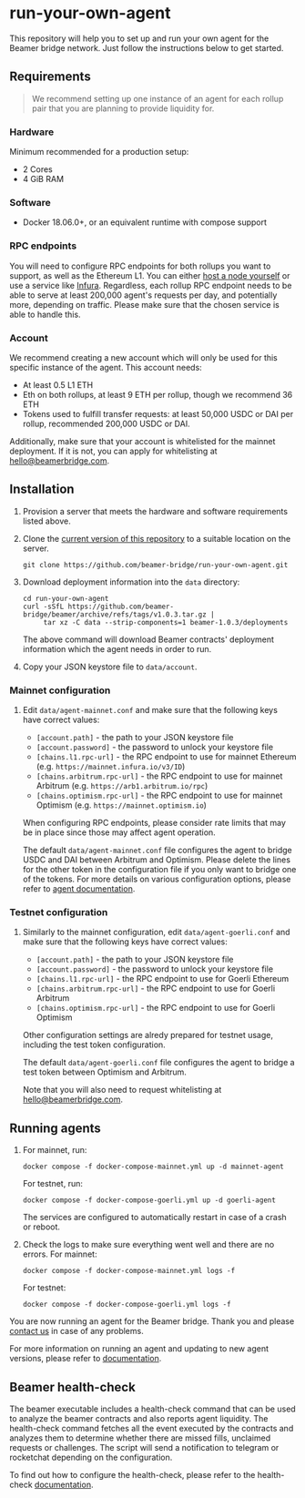 # run-your-own-agent

This repository will help you to set up and run your own agent for the Beamer
bridge network. Just follow the instructions below to get started.

## Requirements

> We recommend setting up one instance of an agent for each rollup pair that you
> are planning to provide liquidity for.

### Hardware

Minimum recommended for a production setup:

* 2 Cores
* 4 GiB RAM

### Software

* Docker 18.06.0+, or an equivalent runtime with compose support

### RPC endpoints

You will need to configure RPC endpoints for both rollups you want to support,
as well as the Ethereum L1. You can either [host a node
yourself](https://ethereum.org/en/developers/docs/nodes-and-clients/run-a-node/)
or use a service like [Infura](https://infura.io/). Regardless, each rollup RPC
endpoint needs to be able to serve at least 200,000 agent's requests per day,
and potentially more, depending on traffic. Please make sure that the chosen
service is able to handle this.

### Account

We recommend creating a new account which will only be used for this specific
instance of the agent. This account needs:

* At least 0.5 L1 ETH
* Eth on both rollups, at least 9 ETH per rollup, though we recommend 36 ETH
* Tokens used to fulfill transfer requests: at least 50,000 USDC or DAI per rollup,
  recommended 200,000 USDC or DAI.

Additionally, make sure that your account is whitelisted for the mainnet deployment.
If it is not, you can apply for whitelisting at hello@beamerbridge.com.

## Installation

1. Provision a server that meets the hardware and software requirements listed
   above.

1. Clone the [current version of this
   repository](https://github.com/beamer-bridge/run-your-own-agent) to
   a suitable location on the server.

   ```shell
   git clone https://github.com/beamer-bridge/run-your-own-agent.git
   ```

1. Download deployment information into the `data` directory:

    ```shell
    cd run-your-own-agent
    curl -sSfL https://github.com/beamer-bridge/beamer/archive/refs/tags/v1.0.3.tar.gz |
         tar xz -C data --strip-components=1 beamer-1.0.3/deployments
    ```

   The above command will download Beamer contracts' deployment information which the
   agent needs in order to run.

1. Copy your JSON keystore file to `data/account`.

### Mainnet configuration

1. Edit `data/agent-mainnet.conf` and make sure that the following keys have correct values:

    - `[account.path]` - the path to your JSON keystore file
    - `[account.password]` - the password to unlock your keystore file
    - `[chains.l1.rpc-url]` - the RPC endpoint to use for mainnet Ethereum (e.g. `https://mainnet.infura.io/v3/ID`)
    - `[chains.arbitrum.rpc-url]` - the RPC endpoint to use for mainnet Arbitrum (e.g. `https://arb1.arbitrum.io/rpc`)
    - `[chains.optimism.rpc-url]` - the RPC endpoint to use for mainnet Optimism (e.g. `https://mainnet.optimism.io`)

   When configuring RPC endpoints, please consider rate limits that may be in
   place since those may affect agent operation.

   The default `data/agent-mainnet.conf` file configures the agent to bridge USDC and DAI
   between Arbitrum and Optimism. Please delete the lines for the other token in the 
   configuration file if you only want to bridge one of the tokens. For more details on 
   various configuration options, please refer to 
   [agent documentation](https://docs.beamerbridge.com/configuration.html).

### Testnet configuration

1. Similarly to the mainnet configuration, edit `data/agent-goerli.conf` and make
   sure that the following keys have correct values:

    - `[account.path]` - the path to your JSON keystore file
    - `[account.password]` - the password to unlock your keystore file
    - `[chains.l1.rpc-url]` - the RPC endpoint to use for Goerli Ethereum
    - `[chains.arbitrum.rpc-url]` - the RPC endpoint to use for Goerli Arbitrum
    - `[chains.optimism.rpc-url]` - the RPC endpoint to use for Goerli Optimism

   Other configuration settings are alredy prepared for testnet usage,
   including the test token configuration.

   The default `data/agent-goerli.conf` file configures the agent to bridge a
   test token between Optimism and Arbitrum.

   Note that you will also need to request whitelisting at hello@beamerbridge.com.

## Running agents

1. For mainnet, run:

   ```
   docker compose -f docker-compose-mainnet.yml up -d mainnet-agent
   ```

   For testnet, run:

   ```
   docker compose -f docker-compose-goerli.yml up -d goerli-agent
   ```

   The services are configured to automatically restart in case of a crash or reboot.

1. Check the logs to make sure everything went well and there are no errors.
   For mainnet:

   ```
   docker compose -f docker-compose-mainnet.yml logs -f
   ```

   For testnet:

   ```
   docker compose -f docker-compose-goerli.yml logs -f
   ```

You are now running an agent for the Beamer bridge. Thank you and please
[contact us](mailto:contact@beamerbridge.com) in case of any problems.

For more information on running an agent and updating to new agent versions,
please refer to [documentation](https://docs.beamerbridge.com/running.html).

## Beamer health-check

The beamer executable includes a health-check command that can be used to
analyze the beamer contracts and also reports agent liquidity. The health-check command
fetches all the event executed by the contracts and analyzes them to determine
whether there are missed fills, unclaimed requests or challenges. The script will
send a notification to telegram or rocketchat depending on the configuration.

To find out how to configure the health-check, please refer to the health-check 
[documentation](https://docs.beamerbridge.com/configuration.html#notification-system).

